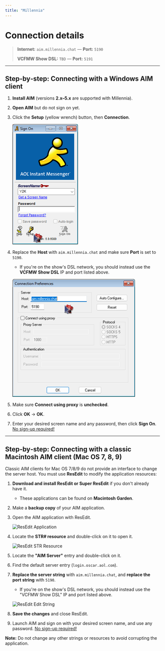 ```yaml
---
title: "Millennia"
---
```


# Connection details

> **Internet:** `aim.millennia.chat` — **Port:** `5190`
>
> **VCFMW Show DSL:** `TBD` — **Port:** `5191`

---

## Step‑by‑step: Connecting with a Windows AIM client

1. **Install AIM** (versions **2.x–5.x** are supported with Millennia).
2. **Open AIM** but do not sign on yet.
3. Click the **Setup** (yellow wrench) button, then **Connection**.
   
   ![Windows AIM Setup Screen](images/windows-aim-setup.png)

4. Replace the **Host** with `aim.millennia.chat` and make sure **Port** is set to `5190`.
	- If you're on the show's DSL network, you should instead use the **VCFMW Show DSL** IP and port listed above.
   
   ![Windows AIM Connection Settings](images/windows-aim-connection.png)

5. Make sure **Connect using proxy** is **unchecked**.
6. Click **OK** → **OK**.
7. Enter your desired screen name and any password, then click **Sign On**. <u>No sign-up required!</u>

---

## Step‑by‑step: Connecting with a classic Macintosh AIM client (Mac OS 7, 8, 9)

Classic AIM clients for Mac OS 7/8/9 do not provide an interface to change the server host. You must use **ResEdit** to modify the application resources:

1. **Download and install ResEdit or Super ResEdit** if you don't already have it. 
	- These applications can be found on **Macintosh Garden**.
2. Make a **backup copy** of your AIM application.
3. Open the AIM application with ResEdit.
   
   ![ResEdit Application](images/resedit-open.png)

4. Locate the **STR# resource** and double-click on it to open it.
   
   ![ResEdit STR Resource](images/resedit-str-resource.png)

5. Locate the **"AIM Server"** entry and double-click on it.
6. Find the default server entry (`login.oscar.aol.com`).
7. **Replace the server string** with `aim.millennia.chat`, and **replace the port string** with `5190`.
	- If you're on the show's DSL network, you should instead use the "VCFMW Show DSL" IP and port listed above.
   
   ![ResEdit Edit String](images/resedit-edit-string.png)

8. **Save the changes** and close ResEdit.
9. Launch AIM and sign on with your desired screen name, and use any password. <u>No sign-up required!</u>

**Note:** Do not change any other strings or resources to avoid corrupting the application.
